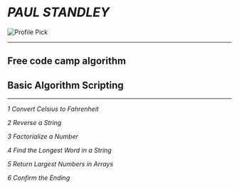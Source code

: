 # _**PAUL STANDLEY**_

![Profile Pick](http://res.cloudinary.com/pieol2/image/upload/v1516543296/profile-small.png)

---

## **Free code camp algorithm**

## Basic Algorithm Scripting

---

_1 Convert Celsius to Fahrenheit_

_2 Reverse a String_

_3 Factorialize a Number_

_4 Find the Longest Word in a String_

_5 Return Largest Numbers in Arrays_

_6 Confirm the Ending_